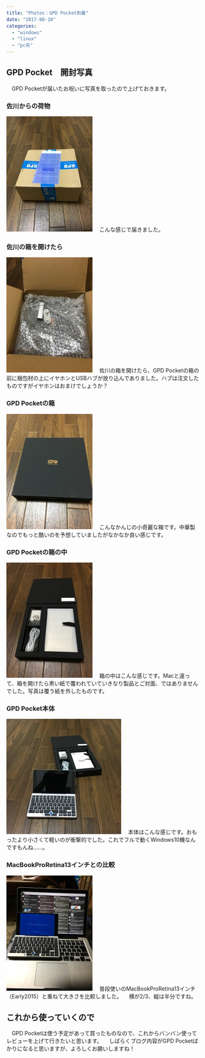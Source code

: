 ```yaml
---
title: "Photos：GPD Pocket到着"
date: "2017-08-10"
categories: 
  - "windows"
  - "linux"
  - "pc系"
---
```


## GPD Pocket　開封写真

　GPD Pocketが届いたお祝いに写真を取ったので上げておきます。

### 佐川からの荷物

[![](images/2017-08-10-17.00.14-1-e1502367806666-225x300.jpg)](http://techblog.show-ya.blue/wp-content/uploads/2017-08-10-17.00.14-1-e1502367806666.jpg) 　こんな感じで届きました。

### 佐川の箱を開けたら

[![](images/2017-08-10-17.00.56-e1502367787448-225x300.jpg)](http://techblog.show-ya.blue/wp-content/uploads/2017-08-10-17.00.56-e1502367787448.jpg) 　佐川の箱を開けたら、GPD Pocketの箱の前に梱包材の上にイヤホンとUSBハブが放り込んでありました。ハブは注文したものですがイヤホンはおまけでしょうか？

### GPD Pocketの箱

[![](images/2017-08-10-17.01.23-1-e1502367763330-225x300.jpg)](http://techblog.show-ya.blue/wp-content/uploads/2017-08-10-17.01.23-1-e1502367763330.jpg) 　こんなかんじの小奇麗な箱です。中華製なのでもっと酷いのを予想していましたがなかなか良い感じです。

### GPD Pocketの箱の中

[![](images/2017-08-10-17.01.36-225x300.jpg)](http://techblog.show-ya.blue/wp-content/uploads/2017-08-10-17.01.36.jpg) 　箱の中はこんな感じです。Macと違って、箱を開けたら黒い紙で覆われていていきなり製品とご対面、ではありませんでした。写真は覆う紙を外したものです。

### GPD Pocket本体

[![](images/2017-08-10-17.02.59-300x300.jpg)](http://techblog.show-ya.blue/wp-content/uploads/2017-08-10-17.02.59.jpg) 　本体はこんな感じです。おもったより小さくて軽いのが衝撃的でした。これでフルで動くWindows10機なんですもんね……。

### MacBookProRetina13インチとの比較

[![](images/2017-08-10-17.17.10-e1502367679433-225x300.jpg)](http://techblog.show-ya.blue/wp-content/uploads/2017-08-10-17.17.10-e1502367679433.jpg) 　普段使いのMacBookProRetina13インチ（Early2015）と重ねて大きさを比較しました。 　横が2/3、縦は半分ですね。

## これから使っていくので

　GPD Pocketは使う予定があって買ったものなので、これからバンバン使ってレビューを上げて行きたいと思います。 　しばらくブログ内容がGPD Pocketばかりになると思いますが、よろしくお願いしますね！
